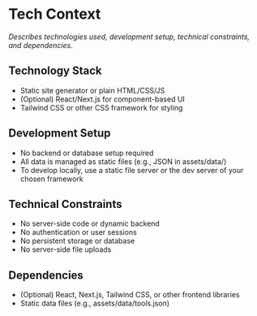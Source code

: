 # Tech Context

_Describes technologies used, development setup, technical constraints, and dependencies._

## Technology Stack

- Static site generator or plain HTML/CSS/JS
- (Optional) React/Next.js for component-based UI
- Tailwind CSS or other CSS framework for styling

## Development Setup

- No backend or database setup required
- All data is managed as static files (e.g., JSON in assets/data/)
- To develop locally, use a static file server or the dev server of your chosen framework

## Technical Constraints

- No server-side code or dynamic backend
- No authentication or user sessions
- No persistent storage or database
- No server-side file uploads

## Dependencies

- (Optional) React, Next.js, Tailwind CSS, or other frontend libraries
- Static data files (e.g., assets/data/tools.json)
